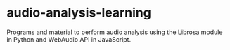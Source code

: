 # audio-analysis-learning
Programs and material to perform audio analysis using the Librosa module in Python and WebAudio API in JavaScript.
